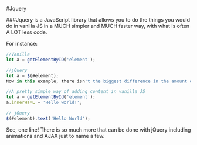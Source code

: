 #Jquery

###Jquery is a JavaScript library that allows you to do the things you would do in vanilla JS in a MUCH simpler and MUCH faster way, with what is often A LOT less code.

For instance:

```js
//Vanilla 
let a = getElementByID('element');

//jQuery
let a = $(#element); 
Now in this example, there isn't the biggest difference in the amount of code, but you can see how much more simple jQuery makes the code.

//A pretty simple way of adding content in vanilla JS
let a = getElementById('element');
a.innerHTML = 'Hello world!';

// jQuery
$(#element).text('Hello World'); 

```

See, one line! There is so much more that can be done with jQuery including animations and AJAX just to name a few.
